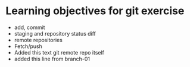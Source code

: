 # Learning objectives for git exercise

* add, commit
* staging and repository status diff
* remote repositories
* Fetch/push
* Added this text git remote repo itself
* added this line from branch-01
